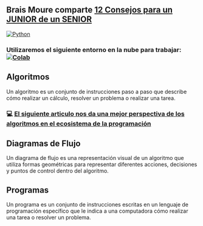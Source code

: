 ## Brais Moure comparte [12 Consejos para un JUNIOR de un SENIOR](https://www.youtube.com/watch?v=SavaU66KxQY)

[![Python](https://img.shields.io/badge/Python-3.11+-yellow?style=for-the-badge&logo=python&logoColor=white&labelColor=101010)](https://python.org)

### Utilizaremos el siguiente entorno en la nube para trabajar:   [![Colab](https://colab.research.google.com/assets/colab-badge.svg)](https://colab.research.google.com/github/roboflow-ai/notebooks/blob/main/notebooks/train-rtmdet-object-detection-on-custom-data.ipynb)

## Algoritmos
Un algoritmo es un conjunto de instrucciones paso a paso que describe cómo realizar un cálculo, resolver un problema o realizar una tarea.

### 💻 [El siguiente articulo nos da una mejor perspectiva de los algoritmos en el ecosistema de la programación](https://github.com/LeonRamos5366/SmartTeach/blob/main/Programaci%C3%B3n/MProgramacion.pdf)

## Diagramas de Flujo
Un diagrama de flujo es una representación visual de un algoritmo que utiliza formas geométricas para representar diferentes acciones, decisiones y puntos de control dentro del algoritmo. 


## Programas
Un programa es un conjunto de instrucciones escritas en un lenguaje de programación específico que le indica a una computadora cómo realizar una tarea o resolver un problema. 



